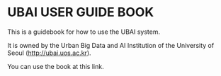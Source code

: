 # UBAI USER GUIDE BOOK

This is a guidebook for how to use the UBAI system.

It is owned by the Urban Big Data and AI Institution of the University of Seoul (http://ubai.uos.ac.kr).

You can use the book at this link.
